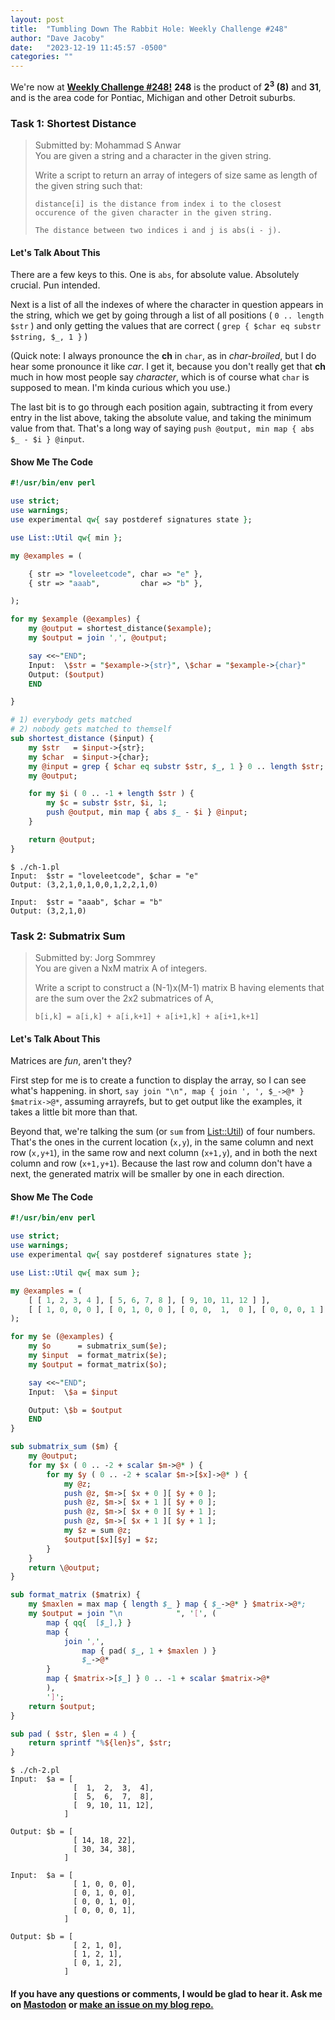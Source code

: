 ```yaml
---
layout: post
title:  "Tumbling Down The Rabbit Hole: Weekly Challenge #248"
author: "Dave Jacoby"
date:   "2023-12-19 11:45:57 -0500"
categories: ""
---
```


We're now at [**Weekly Challenge #248!**](https://theweeklychallenge.org/blog/perl-weekly-challenge-248/) **248** is the product of **2<sup>3</sup> (8)** and **31**, and is the area code for Pontiac, Michigan and other Detroit suburbs.

### Task 1: Shortest Distance

> Submitted by: Mohammad S Anwar  
> You are given a string and a character in the given string.  
>
> Write a script to return an array of integers of size same as length of the given string such that:  
>
> ```distance[i] is the distance from index i to the closest occurence of the given character in the given string.```
>
> ```The distance between two indices i and j is abs(i - j).```

#### Let's Talk About This

There are a few keys to this. One is `abs`, for absolute value. Absolutely crucial. Pun intended.

Next is a list of all the indexes of where the character in question appears in the string, which we get by going through a list of all positions ( `0 .. length $str` ) and only getting the values that are correct ( `grep { $char eq substr $string, $_, 1 }` )

(Quick note: I always pronounce the **ch** in `char`, as in *char-broiled*, but I do hear some pronounce it like *car*. I get it, because you don't really get that **ch** much in how most people say *character*, which is of course what `char` is supposed to mean. I'm kinda curious which you use.)

The last bit is to go through each position again, subtracting it from every entry in the list above, taking the absolute value, and taking the minimum value from that. That's a long way of saying `push @output, min map { abs $_ - $i } @input`.

#### Show Me The Code

```perl
#!/usr/bin/env perl

use strict;
use warnings;
use experimental qw{ say postderef signatures state };

use List::Util qw{ min };

my @examples = (

    { str => "loveleetcode", char => "e" },
    { str => "aaab",         char => "b" },

);

for my $example (@examples) {
    my @output = shortest_distance($example);
    my $output = join ',', @output;

    say <<~"END";
    Input:  \$str = "$example->{str}", \$char = "$example->{char}"
    Output: ($output)
    END

}

# 1) everybody gets matched
# 2) nobody gets matched to themself
sub shortest_distance ($input) {
    my $str   = $input->{str};
    my $char  = $input->{char};
    my @input = grep { $char eq substr $str, $_, 1 } 0 .. length $str;
    my @output;

    for my $i ( 0 .. -1 + length $str ) {
        my $c = substr $str, $i, 1;
        push @output, min map { abs $_ - $i } @input;
    }

    return @output;
}
```

```text
$ ./ch-1.pl 
Input:  $str = "loveleetcode", $char = "e"
Output: (3,2,1,0,1,0,0,1,2,2,1,0)

Input:  $str = "aaab", $char = "b"
Output: (3,2,1,0)
```

### Task 2: Submatrix Sum

> Submitted by: Jorg Sommrey  
> You are given a NxM matrix A of integers.  
>
> Write a script to construct a (N-1)x(M-1) matrix B having elements that are the sum over the 2x2 submatrices of A,  
>
> `b[i,k] = a[i,k] + a[i,k+1] + a[i+1,k] + a[i+1,k+1]`  

#### Let's Talk About This

Matrices are *fun*, aren't they?

First step for me is to create a function to display the array, so I can see what's happening. in short, `say join "\n", map { join ', ', $_->@* } $matrix->@*`, assuming arrayrefs, but to get output like the examples, it takes a little bit more than that.

Beyond that, we're talking the sum (or `sum` from [List::Util](https://metacpan.org/pod/List::Util)) of four numbers. That's the ones in the current location (`x,y`), in the same column and next row (`x,y+1`), in the same row and next column (`x+1,y`), and in both the next column and row (`x+1,y+1`). Because the last row and column don't have a next, the generated matrix will be smaller by one in each direction.

#### Show Me The Code

```perl
#!/usr/bin/env perl

use strict;
use warnings;
use experimental qw{ say postderef signatures state };

use List::Util qw{ max sum };

my @examples = (
    [ [ 1, 2, 3, 4 ], [ 5, 6, 7, 8 ], [ 9, 10, 11, 12 ] ],
    [ [ 1, 0, 0, 0 ], [ 0, 1, 0, 0 ], [ 0, 0,  1,  0 ], [ 0, 0, 0, 1 ] ]
);

for my $e (@examples) {
    my $o      = submatrix_sum($e);
    my $input  = format_matrix($e);
    my $output = format_matrix($o);

    say <<~"END";
    Input:  \$a = $input

    Output: \$b = $output
    END
}

sub submatrix_sum ($m) {
    my @output;
    for my $x ( 0 .. -2 + scalar $m->@* ) {
        for my $y ( 0 .. -2 + scalar $m->[$x]->@* ) {
            my @z;
            push @z, $m->[ $x + 0 ][ $y + 0 ];
            push @z, $m->[ $x + 1 ][ $y + 0 ];
            push @z, $m->[ $x + 0 ][ $y + 1 ];
            push @z, $m->[ $x + 1 ][ $y + 1 ];
            my $z = sum @z;
            $output[$x][$y] = $z;
        }
    }
    return \@output;
}

sub format_matrix ($matrix) {
    my $maxlen = max map { length $_ } map { $_->@* } $matrix->@*;
    my $output = join "\n            ", '[', (
        map { qq{  [$_],} }
        map {
            join ',',
                map { pad( $_, 1 + $maxlen ) }
                $_->@*
        }
        map { $matrix->[$_] } 0 .. -1 + scalar $matrix->@*
        ),
        ']';
    return $output;
}

sub pad ( $str, $len = 4 ) {
    return sprintf "%${len}s", $str;
}
```

```text
$ ./ch-2.pl 
Input:  $a = [
              [  1,  2,  3,  4],
              [  5,  6,  7,  8],
              [  9, 10, 11, 12],
            ]

Output: $b = [
              [ 14, 18, 22],
              [ 30, 34, 38],
            ]

Input:  $a = [
              [ 1, 0, 0, 0],
              [ 0, 1, 0, 0],
              [ 0, 0, 1, 0],
              [ 0, 0, 0, 1],
            ]

Output: $b = [
              [ 2, 1, 0],
              [ 1, 2, 1],
              [ 0, 1, 2],
            ]
```

#### If you have any questions or comments, I would be glad to hear it. Ask me on [Mastodon](https://mastodon.xyz/@jacobydave) or [make an issue on my blog repo.](https://github.com/jacoby/jacoby.github.io)

